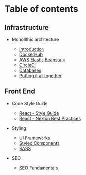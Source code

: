# Table of contents

## Infrastructure

- Monolithic architecture

  - [Introduction](infrastructure/monolithic-architecture/intro.md)
  - [DockerHub](infrastructure/monolithic-architecture/dockerhub.md)
  - [AWS Elastic Beanstalk](infrastructure/monolithic-architecture/aws-elastic-beanstalk.md)
  - [CircleCI](infrastructure/monolithic-architecture/circleci.md)
  - [Databases](infrastructure/monolithic-architecture/databases.md)
  - [Putting it all together](infrastructure/monolithic-architecture/putting-it-all-together.md)

## Front End

- Code Style Guide

  - [React - Style Guide](front-end/code-style-guide/react-sg.md)
  - [React - Nexton Best Practices](front-end/code-style-guide/react-nexton.md)

- Styling

  - [UI Frameworks](front-end/styling/ui-frameworks.md)
  - [Styled Components](front-end/styling/styled-components.md)
  - [SASS](front-end/styling/sass.md)

- SEO

  - [SEO Fundamentals](front-end/seo/seo-fundamentals.md)
